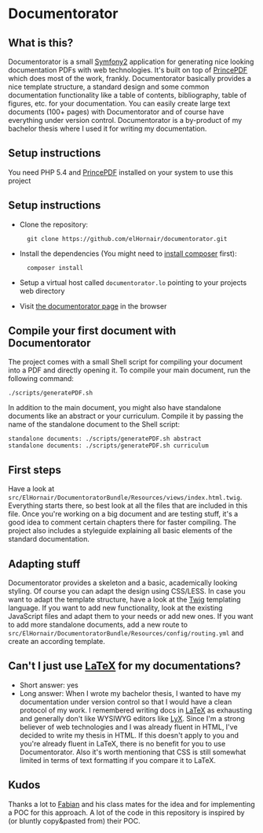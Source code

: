 # Documentorator

## What is this?
Documentorator is a small [Symfony2](www.symfony.com) application for generating nice looking documentation
PDFs with web technologies. It's built on top of [PrincePDF](www.princexml.com/) which does most of the work, frankly.
Documentorator basically provides a nice template structure, a standard design and some common documentation
functionality like a table of contents, bibliography, table of figures, etc. for your documentation. You can easily
create large text documents (100+ pages) with Documentorator and of course have everything under version control.
Documentorator is a by-product of my bachelor thesis where I used it for writing my documentation.

## Setup instructions
You need PHP 5.4 and [PrincePDF](www.princexml.com/) installed on your system to use this project

## Setup instructions
* Clone the repository:

        git clone https://github.com/elHornair/documentorator.git

* Install the dependencies (You might need to [install composer](https://getcomposer.org/download/) first):

        composer install

* Setup a virtual host called `documentorator.lo` pointing to your projects web directory
* Visit [the documentorator page](http://documentorator.lo/app_dev.php) in the browser

## Compile your first document with Documentorator
The project comes with a small Shell script for compiling your document into a PDF and directly opening it. To compile
your main document, run the following command:

    ./scripts/generatePDF.sh

In addition to the main document, you might also have standalone documents like an abstract or your curriculum. Compile
it by passing the name of the standalone document to the Shell script:

    standalone documents: ./scripts/generatePDF.sh abstract
    standalone documents: ./scripts/generatePDF.sh curriculum

## First steps
Have a look at `src/ElHornair/DocumentoratorBundle/Resources/views/index.html.twig`. Everything starts there, so best
look at all the files that are included in this file. Once you're working on a big document and are testing stuff,
it's a good idea to comment certain chapters there for faster compiling. The project also includes a styleguide
explaining all basic elements of the standard documentation.

## Adapting stuff
Documentorator provides a skeleton and a basic, academically looking styling. Of course you can adapt the design
using CSS/LESS. In case you want to adapt the template structure, have a look at the [Twig](www.twig.sensiolabs.org/)
templating language. If you want to add new functionality, look at the existing JavaScript files and adapt them to your
needs or add new ones.
If you want to add more standalone documents, add a new route to
`src/ElHornair/DocumentoratorBundle/Resources/config/routing.yml` and create an according template.

## Can't I just use [LaTeX](www.latex-project.org) for my documentations?
* Short answer: yes
* Long answer: When I wrote my bachelor thesis, I wanted to have my documentation under version control so that I would
have a clean protocol of my work. I remembered writing docs in [LaTeX](http://www.latex-project.org/) as exhausting and
generally don't like WYSIWYG editors like [LyX](http://www.lyx.org/). Since I'm a strong believer of web technologies
and I was already fluent in HTML, I've decided to write my thesis in HTML. If this doesn't apply to you and you're
already fluent in LaTeX, there is no benefit for you to use Documentorator. Also it's worth mentioning that CSS is still
somewhat limited in terms of text formatting if you compare it to LaTeX.

## Kudos
Thanks a lot to [Fabian](https://github.com/fabian) and his class mates for the idea and for implementing a POC for this
approach. A lot of the code in this repository is inspired by (or bluntly copy&pasted from) their POC.
